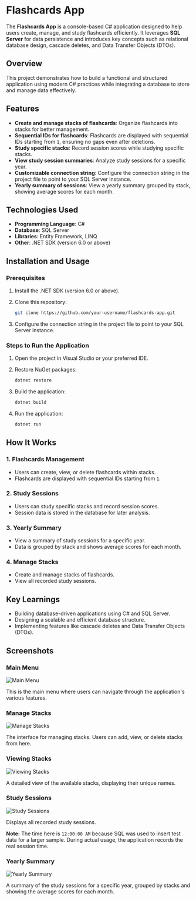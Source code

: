 # Flashcards App

The **Flashcards App** is a console-based C# application designed to help users
create, manage, and study flashcards efficiently. It leverages **SQL Server** for
data persistence and introduces key concepts such as relational database design,
cascade deletes, and Data Transfer Objects (DTOs).

## Overview

This project demonstrates how to build a functional and structured application
using modern C# practices while integrating a database to store and manage data
effectively.

## Features

- **Create and manage stacks of flashcards**: Organize flashcards into stacks for
  better management.
- **Sequential IDs for flashcards**: Flashcards are displayed with sequential IDs
  starting from `1`, ensuring no gaps even after deletions.
- **Study specific stacks**: Record session scores while studying specific stacks.
- **View study session summaries**: Analyze study sessions for a specific year.
- **Customizable connection string**: Configure the connection string in the
  project file to point to your SQL Server instance.
- **Yearly summary of sessions**: View a yearly summary grouped by stack, showing
  average scores for each month.

## Technologies Used

- **Programming Language**: C#
- **Database**: SQL Server
- **Libraries**: Entity Framework, LINQ
- **Other**: .NET SDK (version 6.0 or above)

## Installation and Usage

### Prerequisites

1. Install the .NET SDK (version 6.0 or above).
2. Clone this repository:

   ```bash
   git clone https://github.com/your-username/flashcards-app.git
   ```

3. Configure the connection string in the project file to point to your SQL Server
   instance.

### Steps to Run the Application

1. Open the project in Visual Studio or your preferred IDE.
2. Restore NuGet packages:

   ```bash
   dotnet restore
   ```

3. Build the application:

   ```bash
   dotnet build
   ```

4. Run the application:

   ```bash
   dotnet run
   ```

## How It Works

### 1. Flashcards Management

- Users can create, view, or delete flashcards within stacks.
- Flashcards are displayed with sequential IDs starting from `1`.

### 2. Study Sessions

- Users can study specific stacks and record session scores.
- Session data is stored in the database for later analysis.

### 3. Yearly Summary

- View a summary of study sessions for a specific year.
- Data is grouped by stack and shows average scores for each month.

### 4. Manage Stacks

- Create and manage stacks of flashcards.
- View all recorded study sessions.

## Key Learnings

- Building database-driven applications using C# and SQL Server.
- Designing a scalable and efficient database structure.
- Implementing features like cascade deletes and Data Transfer Objects (DTOs).

## Screenshots

### Main Menu

![Main Menu](Images/Main%20Menu.png)

This is the main menu where users can navigate through the application's various
features.

### Manage Stacks

![Manage Stacks](Images/ManageStack.png)

The interface for managing stacks. Users can add, view, or delete stacks from here.

### Viewing Stacks

![Viewing Stacks](Images/ViewingStacks.png)

A detailed view of the available stacks, displaying their unique names.

### Study Sessions

![Study Sessions](Images/Sessions.png)

Displays all recorded study sessions.

**Note:** The time here is `12:00:00 AM` because SQL was used
to insert test data for a larger sample. During actual usage, the application
records the real session time.

### Yearly Summary

![Yearly Summary](Images/Summary.png)

A summary of the study sessions for a specific year, grouped by stacks and showing
the average scores for each month.

